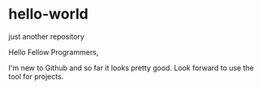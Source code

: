 # hello-world
just another repository

Hello Fellow Programmers,

I'm new to Github and so far it looks pretty good.
Look forward to use the tool for projects.
